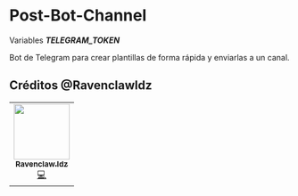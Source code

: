 # Post-Bot-Channel

Variables ***TELEGRAM_TOKEN***

Bot de Telegram para crear plantillas de forma rápida y enviarlas a un canal.

## Créditos @Ravenclawldz

<table>
  <tr>
    <td align="center"><a href="http://showwcase.com/ravenclawldz"><img src="https://avatars.githubusercontent.com/u/68219934?v=4" width="100px;" alt=""/><br /><sub><b>Ravenclaw.ldz</b></sub></a><br /><a href="https://github.com/KeimaSenpai/Post-Bot-Channel/commits?author=ravenclawldz" title="Code">💻</a></td>
  </tr>
</table>

